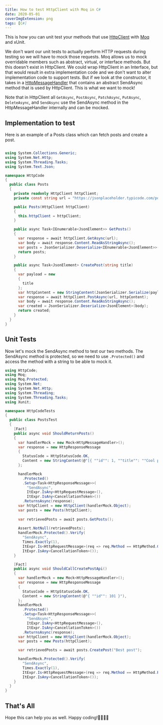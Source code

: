 ```yaml
---
title: How to test HttpClient with Moq in C#
date: 2020-05-01
coverImgExtension: png
tags: [C#]
---
```


This is how you can unit test your methods that use [HttpClient](https://docs.microsoft.com/en-us/dotnet/api/system.net.http.httpclient) with [Moq](https://github.com/Moq/moq4/) and xUnit.

We don't want our unit tests to actually perform HTTP requests during testing so we will have to mock those requests. Moq allows us to mock overridable members such as abstract, virtual, or interface methods. But this doesn't exist in HttpClient. We could wrap HttpClient in an Interface, but that would result in extra implementation code and we don't want to alter implementation code to support tests. But if we look at the constructor, it takes in a [HttpMessageHandler](https://docs.microsoft.com/en-us/dotnet/api/system.net.http.httpmessagehandler) that contains an abstract SendAsync method that is used by HttpClient. This is what we want to mock!

Note that in HttpClient all `GetAsync`, `PostAsync`, `PatchAsync`, `PutAsync`, `DeleteAsync`, and `SendAsync` use the SendAsync method in the HttpMessageHandler internally and can be mocked.

## Implementation to test

Here is an example of a Posts class which can fetch posts and create a post.

```cs

using System.Collections.Generic;
using System.Net.Http;
using System.Threading.Tasks;
using System.Text.Json;

namespace HttpCode
{
  public class Posts
  {
    private readonly HttpClient httpClient;
    private const string url = "https://jsonplaceholder.typicode.com/posts";

    public Posts(HttpClient httpClient)
    {
      this.httpClient = httpClient;
    }

    public async Task<IEnumerable<JsonElement>> GetPosts()
    {
      var response = await httpClient.GetAsync(url);
      var body = await response.Content.ReadAsStringAsync();
      var posts = JsonSerializer.Deserialize<IEnumerable<JsonElement>>(body);
      return posts;
    }

    public async Task<JsonElement> CreatePost(string title)
    {
      var payload = new
      {
        title
      };
      var httpContent = new StringContent(JsonSerializer.Serialize(payload));
      var response = await httpClient.PostAsync(url, httpContent);
      var body = await response.Content.ReadAsStringAsync();
      var created = JsonSerializer.Deserialize<JsonElement>(body);
      return created;
    }
  }
}
```

## Unit Tests

Now let's mock the SendAsync method to test our two methods. The SendAsync method is protected, so we need to use `.Protected()` and access the method with a string to be able to mock it.

```cs
using HttpCode;
using Moq;
using Moq.Protected;
using System.Net;
using System.Net.Http;
using System.Threading;
using System.Threading.Tasks;
using Xunit;

namespace HttpCodeTests
{
  public class PostsTest
  {
    [Fact]
    public async void ShouldReturnPosts()
    {
      var handlerMock = new Mock<HttpMessageHandler>();
      var response = new HttpResponseMessage
      {
        StatusCode = HttpStatusCode.OK,
        Content = new StringContent(@"[{ ""id"": 1, ""title"": ""Cool post!""}, { ""id"": 100, ""title"": ""Some title""}]"),
      };

      handlerMock
        .Protected()
        .Setup<Task<HttpResponseMessage>>(
          "SendAsync",
          ItExpr.IsAny<HttpRequestMessage>(),
          ItExpr.IsAny<CancellationToken>())
        .ReturnsAsync(response);
      var httpClient = new HttpClient(handlerMock.Object);
      var posts = new Posts(httpClient);
      
      var retrievedPosts = await posts.GetPosts();
      
      Assert.NotNull(retrievedPosts);
      handlerMock.Protected().Verify(
        "SendAsync",
        Times.Exactly(1),
        ItExpr.Is<HttpRequestMessage>(req => req.Method == HttpMethod.Get),
        ItExpr.IsAny<CancellationToken>());
    }

    [Fact]
    public async void ShouldCallCreatePostApi()
    {
      var handlerMock = new Mock<HttpMessageHandler>();
      var response = new HttpResponseMessage
      {
        StatusCode = HttpStatusCode.OK,
        Content = new StringContent(@"{ ""id"": 101 }"),
      };
      handlerMock
        .Protected()
        .Setup<Task<HttpResponseMessage>>(
          "SendAsync",
          ItExpr.IsAny<HttpRequestMessage>(),
          ItExpr.IsAny<CancellationToken>())
        .ReturnsAsync(response);
      var httpClient = new HttpClient(handlerMock.Object);
      var posts = new Posts(httpClient);

      var retrievedPosts = await posts.CreatePost("Best post");

      handlerMock.Protected().Verify(
        "SendAsync",
        Times.Exactly(1),
        ItExpr.Is<HttpRequestMessage>(req => req.Method == HttpMethod.Post),
        ItExpr.IsAny<CancellationToken>());
    }
  }
}
```

## That's All 

Hope this can help you as well. Happy coding!👨‍💻👩‍💻